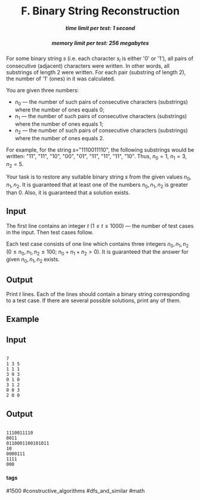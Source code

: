 <h1 style='text-align: center;'> F. Binary String Reconstruction</h1>

<h5 style='text-align: center;'>time limit per test: 1 second</h5>
<h5 style='text-align: center;'>memory limit per test: 256 megabytes</h5>

For some binary string $s$ (i.e. each character $s_i$ is either '0' or '1'), all pairs of consecutive (adjacent) characters were written. In other words, all substrings of length $2$ were written. For each pair (substring of length $2$), the number of '1' (ones) in it was calculated.

You are given three numbers:

* $n_0$ — the number of such pairs of consecutive characters (substrings) where the number of ones equals $0$;
* $n_1$ — the number of such pairs of consecutive characters (substrings) where the number of ones equals $1$;
* $n_2$ — the number of such pairs of consecutive characters (substrings) where the number of ones equals $2$.

For example, for the string $s=$"1110011110", the following substrings would be written: "11", "11", "10", "00", "01", "11", "11", "11", "10". Thus, $n_0=1$, $n_1=3$, $n_2=5$.

Your task is to restore any suitable binary string $s$ from the given values $n_0, n_1, n_2$. It is guaranteed that at least one of the numbers $n_0, n_1, n_2$ is greater than $0$. Also, it is guaranteed that a solution exists.

## Input

The first line contains an integer $t$ ($1 \le t \le 1000$) — the number of test cases in the input. Then test cases follow.

Each test case consists of one line which contains three integers $n_0, n_1, n_2$ ($0 \le n_0, n_1, n_2 \le 100$; $n_0 + n_1 + n_2 > 0$). It is guaranteed that the answer for given $n_0, n_1, n_2$ exists.

## Output

Print $t$ lines. Each of the lines should contain a binary string corresponding to a test case. If there are several possible solutions, print any of them.

## Example

## Input


```

7
1 3 5
1 1 1
3 9 3
0 1 0
3 1 2
0 0 3
2 0 0

```
## Output


```

1110011110
0011
0110001100101011
10
0000111
1111
000

```


#### tags 

#1500 #constructive_algorithms #dfs_and_similar #math 